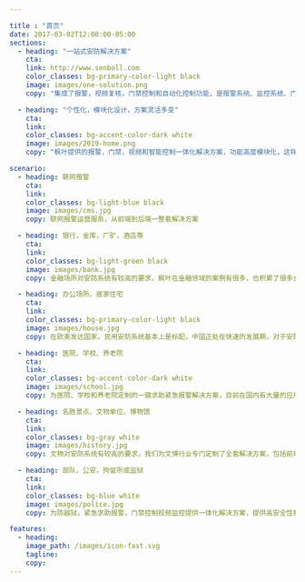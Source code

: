 ```yaml
---

title : "首页"
date: 2017-03-02T12:00:00-05:00
sections:
  - heading: "一站式安防解决方案"
    cta: 
    link: http://www.senboll.com
    color_classes: bg-primary-color-light black
    image: images/one-solution.png
    copy: "集成了报警，视频复核，门禁控制和自动化控制功能，是报警系统、监控系统、门禁系统和智能家居控制的“一站式”解决方案"

  - heading: "个性化，模块化设计，方案灵活多变"
    cta: 
    link: 
    color_classes: bg-accent-color-dark white
    image: images/2019-home.png
    copy: "枫叶提供的报警，门禁，视频和智能控制一体化解决方案，功能高度模块化，这样能对于配置方案更加灵活，系统更加稳定，成本也得到很好的控制"

scenario:
  - heading: 联网报警
    cta: 
    link: 
    color_classes: bg-light-blue black
    image: images/cms.jpg
    copy: 联网报警运营服务，从前端到后端一整套解决方案

  - heading: 银行，金库，厂矿，酒店等
    cta: 
    link: 
    color_classes: bg-light-green black
    image: images/bank.jpg
    copy: 金融场所对安防系统有较高的要求，枫叶在金融领域的案例有很多，也积累了很多金融安防的经验。

  - heading: 办公场所、居家住宅
    cta: 
    link: 
    color_classes: bg-primary-color-light black
    image: images/house.jpg
    copy: 在欧美发达国家，民用安防系统基本上是标配，中国正处在快速的发展期，对于安防的需要日益增多，未来的前景会越来越好

  - heading: 医院、学校、养老院
    cta: 
    link: 
    color_classes: bg-accent-color-dark white
    image: images/school.jpg
    copy: 为医院、学校和养老院定制的一键求助紧急报警解决方案，目前在国内有大量的应用案例

  - heading: 名胜景点、文物单位、博物馆
    cta: 
    link: 
    color_classes: bg-gray white
    image: images/history.jpg
    copy: 文物对安防系统有较高的要求，我们为文博行业专门定制了全套解决方案，包括前端设备和软件平台

  - heading: 部队，公安，拘留所或监狱
    cta: 
    link: 
    color_classes: bg-blue white
    image: images/police.jpg
    copy: 为防越狱，紧急求助报警，门禁控制视频监控提供一体化解决方案，提供高安全性和可靠性保障

features:
  - heading: 
    image_path: /images/icon-fast.svg
    tagline: 
    copy: 
---
```

